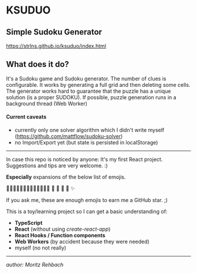 # KSUDUO
## Simple Sudoku Generator

https://strlns.github.io/ksuduo/index.html

## What does it do?

It's a Sudoku game and Sudoku generator. The number of clues is configurable. It works by generating a full grid and
then deleting some cells. The generator works hard to guarantee that the puzzle has a unique solution (is a proper
SUDOKU). If possible, puzzle generation runs in a background thread (Web Worker)

#### Current caveats

* currently only one solver algorithm which I didn't write myself (https://github.com/mattflow/sudoku-solver)
* no Import/Export yet (but state is persisted in localStorage)

---

In case this repo is noticed by anyone:
It's my first React project. Suggestions and tips are very welcome. :)

**Especially** expansions of the below list of emojis.

🐻🔥😊🌿🏳️‍🌈🧑🏻‍🚀😍🙇🧙‍♀️ 🎰 🎱 🎲 🔮 ✨

If you ask me, these are enough emojis to earn me a GitHub star. ;)

This is a toy/learning project so I can get a basic understanding of:

* **TypeScript**
* **React** (without using _create-react-app_)
* **React Hooks / Function components**
* **Web Workers** (by accident because they were needed)
* myself (no not really)

---

_author: Moritz Rehbach_
